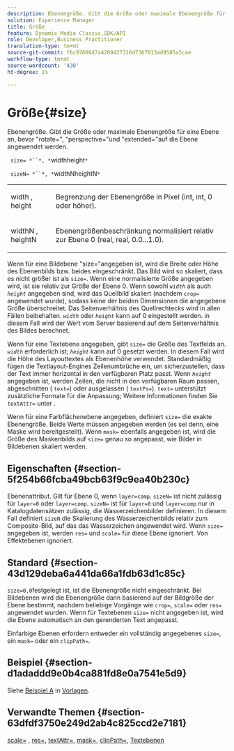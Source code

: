 ```yaml
---
description: Ebenengröße. Gibt die Größe oder maximale Ebenengröße für eine Ebene an, bevor "rotate=", "perspective="und "extended="auf die Ebene angewendet werden.
solution: Experience Manager
title: Größe
feature: Dynamic Media Classic,SDK/API
role: Developer,Business Practitioner
translation-type: tm+mt
source-git-commit: f6c97606d7a4209427316d7367013ad9585a5cae
workflow-type: tm+mt
source-wordcount: '430'
ht-degree: 1%

---
```



# Größe{#size}

Ebenengröße. Gibt die Größe oder maximale Ebenengröße für eine Ebene an, bevor &quot;rotate=&quot;, &quot;perspective=&quot;und &quot;extended=&quot;auf die Ebene angewendet werden.

` size= *``*, *`widthheight`*`

` sizeN= *``*, *`widthNheightN`*`

<table id="simpletable_FBE17D736F93485AA0053BF447B4CC9F"> 
 <tr class="strow"> 
  <td class="stentry"> <p> <span class="codeph"> <span class="varname"> width  </span>,  <span class="varname"> height  </span> </span> </p> </td> 
  <td class="stentry"> <p>Begrenzung der Ebenengröße in Pixel (int, int, 0 oder höher). </p> </td> 
 </tr> 
 <tr class="strow"> 
  <td class="stentry"> <p> <span class="codeph"> <span class="varname"> widthN  </span>,  <span class="varname"> heightN  </span> </span> </p> </td> 
  <td class="stentry"> <p>Ebenengrößenbeschränkung normalisiert relativ zur Ebene 0 (real, real, 0.0...1.0). </p> </td> 
 </tr> 
</table>

Wenn für eine Bildebene &quot;size=&quot;angegeben ist, wird die Breite oder Höhe des Ebenenbilds bzw. beides eingeschränkt. Das Bild wird so skaliert, dass es nicht größer ist als `size=`. Wenn eine normalisierte Größe angegeben wird, ist sie relativ zur Größe der Ebene 0. Wenn sowohl *`width`* als auch *`height`* angegeben sind, wird das Quellbild skaliert (nachdem `crop=` angewendet wurde), sodass keine der beiden Dimensionen die angegebene Größe überschreitet. Das Seitenverhältnis des Quellrechtecks wird in allen Fällen beibehalten. *`width`* oder *`height`* kann auf 0 eingestellt werden. in diesem Fall wird der Wert vom Server basierend auf dem Seitenverhältnis des Bildes berechnet.

Wenn für eine Textebene angegeben, gibt `size=` die Größe des Textfelds an. *`width`* erforderlich ist;  *`height`* kann auf 0 gesetzt werden. In diesem Fall wird die Höhe des Layouttextes als Ebenenhöhe verwendet. Standardmäßig fügen die Textlayout-Engines Zeilenumbrüche ein, um sicherzustellen, dass der Text immer horizontal in den verfügbaren Platz passt. Wenn *`height`* angegeben ist, werden Zeilen, die nicht in den verfügbaren Raum passen, abgeschnitten ( `text=`) oder ausgelassen ( `textPs=`). `text=` unterstützt zusätzliche Formate für die Anpassung; Weitere Informationen finden Sie  `textAttr=` unter .

Wenn für eine Farbflächenebene angegeben, definiert `size=` die exakte Ebenengröße. Beide Werte müssen angegeben werden (es sei denn, eine Maske wird bereitgestellt). Wenn `mask=` ebenfalls angegeben ist, wird die Größe des Maskenbilds auf `size=` genau so angepasst, wie Bilder in Bildebenen skaliert werden.

## Eigenschaften {#section-5f254b66fcba49bcb63f9c9ea40b230c}

Ebenenattribut. Gilt für Ebene 0, wenn `layer=comp`. `sizeN=` ist nicht zulässig für  `layer=0` oder  `layer=comp`. `sizeN=` ist für  `layer=0` und  `layer=comp` nur in Katalogdatensätzen zulässig, die Wasserzeichenbilder definieren. In diesem Fall definiert `sizeN` die Skalierung des Wasserzeichenbilds relativ zum Composite-Bild, auf das das Wasserzeichen angewendet wird. Wenn `size=` angegeben ist, werden `res=` und `scale=` für diese Ebene ignoriert. Von Effektebenen ignoriert.

## Standard {#section-43d129deba6a441da66a1fdb63d1c85c}

`size=0,0`festgelegt ist, ist die Ebenengröße nicht eingeschränkt. Bei Bildebenen wird die Ebenengröße dann basierend auf der Bildgröße der Ebene bestimmt, nachdem beliebige Vorgänge wie `crop=`, `scale=` oder `res=` angewendet wurden. Wenn für Textebenen `size=` nicht angegeben ist, wird die Ebene automatisch an den gerenderten Text angepasst.

Einfarbige Ebenen erfordern entweder ein vollständig angegebenes `size=`, ein `mask=` oder ein `clipPath=`.

## Beispiel {#section-d1adaddd9e0b4ca881fd8e0a7541e5d9}

Siehe [Beispiel A](../../../../../is-api/http-ref/image-serving-api-ref/c-http-protocol-reference/c-templates/r-example-a.md#reference-c78ea82e8a1646738e764fa6685dfbac) in [Vorlagen](../../../../../is-api/http-ref/image-serving-api-ref/c-http-protocol-reference/c-templates/c-templates.md#concept-3cd2d2adae0e41b2979b9640244d4d3e).

## Verwandte Themen {#section-63dfdf3750e249d2ab4c825ccd2e7181}

[scale=](../../../../../is-api/http-ref/image-serving-api-ref/c-http-protocol-reference/c-command-reference/r-is-http-scale.md#reference-098c30cea1764f189e6f7c7e400cc065) ,  [res=](../../../../../is-api/http-ref/image-serving-api-ref/c-http-protocol-reference/c-command-reference/r-res.md#reference-3d6fe416801148dea0f786f2b5169e55),  [textAttr=](../../../../../is-api/http-ref/image-serving-api-ref/c-http-protocol-reference/c-command-reference/r-textattr.md#reference-ff00484fa3244286abeff34911f7ec0d),  [mask=](../../../../../is-api/http-ref/image-serving-api-ref/c-http-protocol-reference/c-command-reference/r-mask.md#reference-922254e027404fb890b850e2723ee06e),  [clipPath=](../../../../../is-api/http-ref/image-serving-api-ref/c-http-protocol-reference/c-command-reference/r-clippath.md#reference-8139b1b52dc54749b51b109521ddf83d),  [Textebenen](../../../../../is-api/http-ref/image-serving-api-ref/c-http-protocol-reference/c-text-formatting/r-text-layers.md#reference-47e78cfb18134db5ab09e17af14a6a8f)

